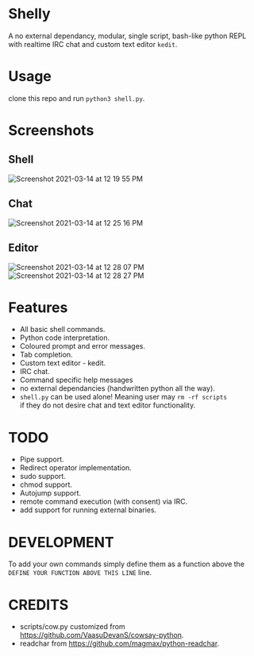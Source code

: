 # Shelly
A no external dependancy, modular, single script, bash-like python REPL with realtime IRC chat and custom text editor `kedit`.

# Usage 
clone this repo and run `python3 shell.py`.

# Screenshots  

## Shell
![Screenshot 2021-03-14 at 12 19 55 PM](https://user-images.githubusercontent.com/59250093/111059975-99452e80-84bf-11eb-9167-5259123c8a58.png)

## Chat
![Screenshot 2021-03-14 at 12 25 16 PM](https://user-images.githubusercontent.com/59250093/111060071-59327b80-84c0-11eb-8ee7-e70119377da6.png)

## Editor
![Screenshot 2021-03-14 at 12 28 07 PM](https://user-images.githubusercontent.com/59250093/111060136-bd553f80-84c0-11eb-902f-5f4986d4f018.png)
![Screenshot 2021-03-14 at 12 28 27 PM](https://user-images.githubusercontent.com/59250093/111060146-c9410180-84c0-11eb-9fe3-8b10aeb4da98.png)



# Features
- All basic shell commands.
- Python code interpretation.
- Coloured prompt and error messages.
- Tab completion.
- Custom text editor - kedit.
- IRC chat.
- Command specific help messages
- no external dependancies (handwritten python all the way).
- `shell.py` can be used alone! Meaning user may `rm -rf scripts`   
  if they do not desire chat and text editor functionality.

# TODO
- Pipe support.
- Redirect operator implementation. 
- sudo support. 
- chmod support. 
- Autojump support. 
- remote command execution (with consent) via IRC.  
- add support for running external binaries. 

# DEVELOPMENT
To add your own commands simply define them as a function above the `DEFINE YOUR FUNCTION ABOVE THIS LINE` line.

# CREDITS
- scripts/cow.py customized from https://github.com/VaasuDevanS/cowsay-python.
- readchar from https://github.com/magmax/python-readchar.
